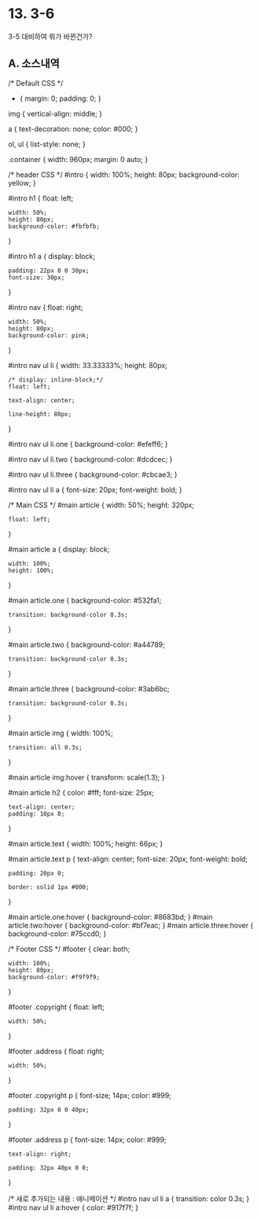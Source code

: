 # 13. 3-6

3-5 대비하여 뭐가 바뀐건가?

## A. 소스내역


/* Default CSS */
* {
    margin: 0;
    padding: 0;
}

img {
    vertical-align: middle;
}

a {
    text-decoration: none;
    color: #000;
}

ol, ul {
    list-style: none;
}

.container {
    width: 960px;
    margin: 0 auto;
}

/* header CSS */
#intro {
    width: 100%;
    height: 80px;
    background-color: yellow;
}

#intro h1 {
    float: left;

    width: 50%;
    height: 80px;
    background-color: #fbfbfb;
}

#intro h1 a {
    display: block;
    
    padding: 22px 0 0 30px;
    font-size: 30px;
}

#intro nav {
    float: right;

    width: 50%;
    height: 80px;
    background-color: pink;
}

#intro nav ul li {
    width: 33.33333%;
    height: 80px;
    
    /* display: inline-block;*/
    float: left;
    
    text-align: center;
    
    line-height: 80px;
}

#intro nav ul li.one {
    background-color: #efeff6;
}

#intro nav ul li.two {
    background-color: #dcdcec;
}

#intro nav ul li.three {
    background-color: #cbcae3;
}

#intro nav ul li a {
    font-size: 20px; font-weight: bold;
}



/* Main CSS */
#main article {
    width: 50%;
    height: 320px;
    
    float: left;
}

#main article a {
    display: block; 
    
    width: 100%;
    height: 100%;
}

#main article.one {
    background-color: #532fa1;
    
    transition: background-color 0.3s;
}

#main article.two {
    background-color: #a44789;
    
    transition: background-color 0.3s;
}

#main article.three {
    background-color: #3ab6bc;
    
    transition: background-color 0.3s;
}

#main article img {
    width: 100%;
    
    transition: all 0.3s;
}

#main article img:hover {
    transform: scale(1.3);
}

#main article h2 {
    color: #fff;
    font-size: 25px;
    
    text-align: center;
    padding: 10px 0;
}

#main article.text {
    width: 100%;
    height: 66px;
}

#main article.text p {
    text-align: center;
    font-size: 20px;
    font-weight: bold;
    
    padding: 20px 0;
    
    border: solid 1px #000;
}

#main article.one:hover {
    background-color: #8683bd;
}
#main article.two:hover {
    background-color: #bf7eac;
}
#main article.three:hover {
    background-color: #75ccd0;
}

/* Footer CSS  */ 
#footer {
    clear: both;
    
    width: 100%;
    height: 80px;
    background-color: #f9f9f9;
}

#footer .copyright {
    float: left;
    
    width: 50%;
}

#footer .address {
    float: right;
    
    width: 50%;
}

#footer .copyright p {
    font-size; 14px;
    color: #999;
    
    padding: 32px 0 0 40px;
}

#footer .address p {
    font-size: 14px;
    color: #999;
    
    text-align: right;
    
    padding: 32px 40px 0 0;
}

/* 새로 추가되는 내용 : 애니메이션 */
#intro nav ul li a { transition: color 0.3s; }
#intro nav ul li a:hover { color: #917f7f; }